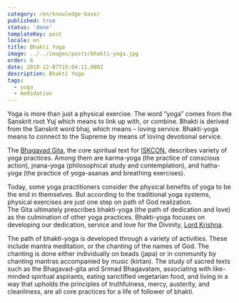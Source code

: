```yaml
---
category: /en/knowledge-base/
published: true
status: 'done'
templateKey: post
locale: en
title: Bhakti Yoga
image: ../../images/posts/bhakti-yoga.jpg
order: 6
date: 2018-12-07T15:04:11.000Z
description: Bhakti Yoga
tags:
  - yoga
  - medidation
---
```


Yoga is more than just a physical exercise. The word “yoga” comes from the Sanskrit root Yuj which means to link up with, or combine. Bhakti is derived from the Sanskrit word bhaj, which means – loving service. Bhakti-yoga means to connect to the Supreme by means of loving devotional service.

The [Bhagavad Gita](/en/bhagavad-gita), the core spiritual text for [ISKCON](/en/iskcon), describes variety of yoga practices. Among them are karma-yoga (the practice of conscious action), jnana-yoga (philosophical study and contemplation), and hatha-yoga (the practice of yoga-asanas and breathing exercises).

Today, some yoga practitioners consider the physical benefits of yoga to be the end in themselves. But according to the traditional yoga systems, physical exercises are just one step on path of God realization. The Gita ultimately prescribes bhakti-yoga (the path of dedication and love) as the culmination of other yoga practices. Bhakti-yoga focuses on developing our dedication, service and love for the Divinity, [Lord Krishna](/en/krishna).

The path of bhakti-yoga is developed through a variety of activities. These include mantra meditation, or the chanting of the names of God. The chanting is done either individually on beads (japa) or in community by chanting mantras accompanied by music (kirtan). The study of sacred texts such as the Bhagavad-gita and Srimad Bhagavatam, associating with like-minded spiritual aspirants, eating sanctified vegetarian food, and living in a way that upholds the principles of truthfulness, mercy, austerity, and cleanliness, are all core practices for a life of follower of bhakti.
